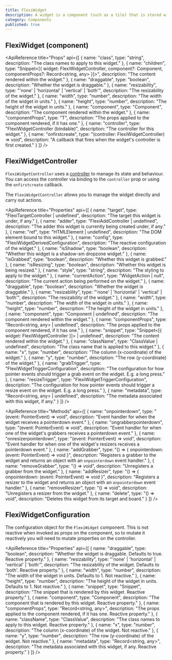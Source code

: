 ```yaml
---
title: FlexiWidget
description: A widget is a component (such as a tile) that is stored within a target (dropzone). Widgets can be moved around within a target or between targets.
category: Components
published: true
---
```


<script lang="ts">
    import ApiReference from '$lib/components/docs/api-reference.svelte';
</script>

## FlexiWidget (component)

<ApiReference title="Props" api={[
{
name: "class",
type: "string",
description: "The class names to apply to this widget."
},
{
name: "children",
type: "Snippet<[{ widget: FlexiWidgetController, component?: Component, componentProps?: Record<string, any> }]>",
description: "The content rendered within the widget."
},
{
name: "draggable",
type: "boolean",
description: "Whether the widget is draggable."
},
{
name: "resizability",
type: "'none' | 'horizontal' | 'vertical' | 'both'",
description: "The resizability of the widget."
},
{
name: "width",
type: "number",
description: "The width of the widget in units."
},
{
name: "height",
type: "number",
description: "The height of the widget in units."
},
{
name: "component",
type: "Component<T>",
description: "The component rendered within the widget."
},
{
name: "componentProps",
type: "T",
description: "The props applied to the component rendered, if it has one."
},
{
name: "controller",
type: "FlexiWidgetController (bindable)",
description: "The controller for this widget."
},
{
name: "onfirstcreate",
type: "(controller: FlexiWidgetController) => void",
description: "A callback that fires when the widget's controller is first created."
}
]} />

## FlexiWidgetController

`FlexiWidgetController` uses a [controller](/docs/controllers) to manage its state and behaviour. You can access the controller via binding to the `controller` prop or using the `onfirstcreate` callback.

The `FlexiWidgetController` allows you to manage the widget directly and carry out actions.

<ApiReference title="Properties" api={[
{
name: "target",
type: "FlexiTargetController | undefined",
description: "The target this widget is under, if any."
},
{
name: "adder",
type: "FlexiAddController | undefined",
description: "The adder this widget is currently being created under, if any."
},
{
name: "ref",
type: "HTMLElement | undefined",
description: "The DOM element bound to this widget."
},
{
name: "config",
type: "FlexiWidgetDerivedConfiguration",
description: "The reactive configuration of the widget."
},
{
name: "isShadow",
type: "boolean",
description: "Whether this widget is a shadow-sm dropzone widget."
},
{
name: "isGrabbed",
type: "boolean",
description: "Whether this widget is grabbed."
},
{
name: "isResizing",
type: "boolean",
description: "Whether this widget is being resized."
},
{
name: "style",
type: "string",
description: "The styling to apply to the widget."
},
{
name: "currentAction",
type: "WidgetAction | null",
description: "The current action being performed on the widget."
},
{
name: "draggable",
type: "boolean",
description: "Whether the widget is draggable."
},
{
name: "resizability",
type: "'none' | 'horizontal' | 'vertical' | 'both'",
description: "The resizability of the widget."
},
{
name: "width",
type: "number",
description: "The width of the widget in units."
},
{
name: "height",
type: "number",
description: "The height of the widget in units."
},
{
name: "component",
type: "Component | undefined",
description: "The component rendered within the widget."
},
{
name: "componentProps",
type: "Record<string, any> | undefined",
description: "The props applied to the component rendered, if it has one."
},
{
name: "snippet",
type: "Snippet<[{ widget: FlexiWidgetController }]> | undefined",
description: "The content rendered within the widget."
},
{
name: "className",
type: "ClassValue | undefined",
description: "The class name that is applied to this widget."
},
{
name: "x",
type: "number",
description: "The column (x-coordinate) of the widget."
},
{
name: "y",
type: "number",
description: "The row (y-coordinate) of the widget."
},
{
name: "grabTrigger",
type: "FlexiWidgetTriggerConfiguration",
description: "The configuration for how pointer events should trigger a grab event on the widget. E.g. a long press."
},
{
name: "resizeTrigger",
type: "FlexiWidgetTriggerConfiguration",
description: "The configuration for how pointer events should trigger a resize event on the widget. E.g. a long press."
},
{
name: "metadata",
type: "Record<string, any> | undefined",
description: "The metadata associated with this widget, if any."
}
]} />

<ApiReference title="Methods" api={[
{
name: "onpointerdown",
type: "(event: PointerEvent) => void",
description: "Event handler for when the widget receives a pointerdown event."
},
{
name: "ongrabberpointerdown",
type: "(event: PointerEvent) => void",
description: "Event handler for when one of the widget's grabbers receives a pointerdown event."
},
{
name: "onresizerpointerdown",
type: "(event: PointerEvent) => void",
description: "Event handler for when one of the widget's resizers receives a pointerdown event."
},
{
name: "addGrabber",
type: "() => { onpointerdown: (event: PointerEvent) => void }",
description: "Registers a grabber to the widget and returns an object with an `onpointerdown` event handler."
},
{
name: "removeGrabber",
type: "() => void",
description: "Unregisters a grabber from the widget."
},
{
name: "addResizer",
type: "() => { onpointerdown: (event: PointerEvent) => void }",
description: "Registers a resizer to the widget and returns an object with an `onpointerdown` event handler."
},
{
name: "removeResizer",
type: "() => void",
description: "Unregisters a resizer from the widget."
},
{
name: "delete",
type: "() => void",
description: "Deletes this widget from its target and board."
}
]} />

## FlexiWidgetConfiguration

The configuration object for the `FlexiWidget` component. This is not reactive when invoked as props on the component, so to mutate it reactively you will need to mutate properties on the controller.

<ApiReference title="Properties" api={[
{
name: "draggable",
type: "boolean",
description: "Whether the widget is draggable. Defaults to true. Reactive property."
},
{
name: "resizability",
type: "'none' | 'horizontal' | 'vertical' | 'both'",
description: "The resizability of the widget. Defaults to 'both'. Reactive property."
},
{
name: "width",
type: "number",
description: "The width of the widget in units. Defaults to 1. Not reactive."
},
{
name: "height",
type: "number",
description: "The height of the widget in units. Defaults to 1. Not reactive."
},
{
name: "snippet",
type: "Snippet",
description: "The snippet that is rendered by this widget. Reactive property."
},
{
name: "component",
type: "Component",
description: "The component that is rendered by this widget. Reactive property."
},
{
name: "componentProps",
type: "Record<string, any>",
description: "The props applied to the component rendered, if it has one. Reactive property."
},
{
name: "className",
type: "ClassValue",
description: "The class names to apply to this widget. Reactive property."
},
{
name: "x",
type: "number",
description: "The column (x-coordinate) of the widget. Not reactive."
},
{
name: "y",
type: "number",
description: "The row (y-coordinate) of the widget. Not reactive."
},
{
name: "metadata",
type: "Record<string, any>",
description: "The metadata associated with this widget, if any. Reactive property."
}
]} />
